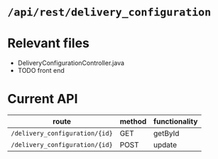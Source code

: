 # `/api/rest/delivery_configuration`
# Relevant files
- DeliveryConfigurationController.java
- TODO front end

# Current API
|route|method|functionality|
|-|-|-|
|`/delivery_configuration/{id}`|GET|getById|
|`/delivery_configuration/{id}`|POST|update|